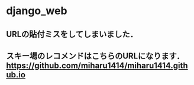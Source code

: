 # django_web

## URLの貼付ミスをしてしまいました．
## スキー場のレコメンドはこちらのURLになります．https://github.com/miharu1414/miharu1414.github.io 

